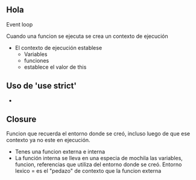 ## Hola
Event loop

Cuando una funcion se ejecuta se crea un contexto de ejecución
- El contexto de ejecución establese
  - Variables
  - funciones
  - establece el valor de this
 
## Uso de 'use strict'
-
## Closure
Funcion que recuerda el entorno donde se creó, incluso luego de que ese contexto ya no este en ejecución.
- Tenes una funcion externa e interna
- La función interna se lleva en una especia de mochila las variables, funcion, referencias que utiliza del entorno donde se creó.
Entorno lexico = es el "pedazo" de contexto que la funcion externa 
